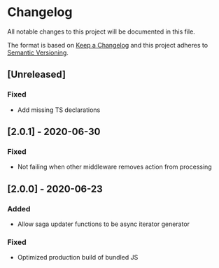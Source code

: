 # Changelog
All notable changes to this project will be documented in this file.

The format is based on [Keep a Changelog](http://keepachangelog.com/en/1.0.0/)
and this project adheres to [Semantic Versioning](http://semver.org/spec/v2.0.0.html).

## [Unreleased]
### Fixed
- Add missing TS declarations

## [2.0.1] - 2020-06-30
### Fixed
- Not failing when other middleware removes action from processing

## [2.0.0] - 2020-06-23
### Added
- Allow saga updater functions to be async iterator generator

### Fixed
- Optimized production build of bundled JS

